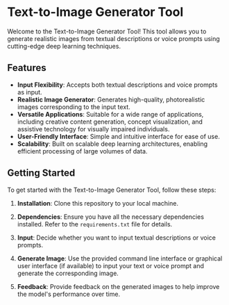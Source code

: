# Text-to-Image Generator Tool

Welcome to the Text-to-Image Generator Tool! This tool allows you to generate realistic images from textual descriptions or voice prompts using cutting-edge deep learning techniques.

## Features

- **Input Flexibility**: Accepts both textual descriptions and voice prompts as input.
- **Realistic Image Generator**: Generates high-quality, photorealistic images corresponding to the input text.
- **Versatile Applications**: Suitable for a wide range of applications, including creative content generation, concept visualization, and assistive technology for visually impaired individuals.
- **User-Friendly Interface**: Simple and intuitive interface for ease of use.
- **Scalability**: Built on scalable deep learning architectures, enabling efficient processing of large volumes of data.

## Getting Started

To get started with the Text-to-Image Generator Tool, follow these steps:

1. **Installation**: Clone this repository to your local machine.

2. **Dependencies**: Ensure you have all the necessary dependencies installed. Refer to the `requirements.txt` file for details.

3. **Input**: Decide whether you want to input textual descriptions or voice prompts.

4. **Generate Image**: Use the provided command line interface or graphical user interface (if available) to input your text or voice prompt and generate the corresponding image.

5. **Feedback**: Provide feedback on the generated images to help improve the model's performance over time.


